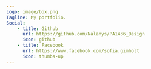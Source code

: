 ```yaml
---
Logo: image/box.png
Tagline: My portfolio.
Social:
    - title: Github
      url: https://github.com/Nalanys/PA1436_Design
      icon: github
    - title: Facebook
      url: https://www.facebook.com/sofia.gimholt
      icon: thumbs-up
---
```

